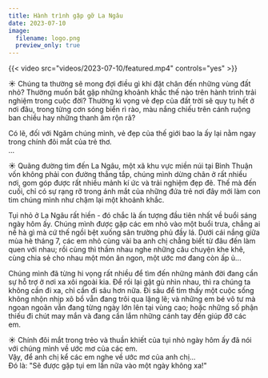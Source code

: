 ```yaml
---
title: Hành trình gặp gỡ La Ngâu
date: 2023-07-10
image:
  filename: logo.png
  preview_only: true
---
```


{{< video src="videos/2023-07-10/featured.mp4" controls="yes" >}}

☀️ Chúng ta thường sẽ mong đợi điều gì khi đặt chân đến những vùng đất nhỏ? Thường muốn bắt gặp những khoảnh khắc thế nào trên hành trình trải nghiệm trong cuộc đời? Thường kì vọng vẻ đẹp của đất trời sẽ quy tụ hết ở nơi đâu, trong từng cơn sóng biển rì rào, màu nắng chiếu trên cánh ruộng ban chiều hay những thanh âm rộn rã?

Có lẽ, đối với Ngăm chúng mình, vẻ đẹp của thế giới bao la ấy lại nằm ngay trong chính đôi mắt của trẻ thơ.  
...

☀️ Quãng đường tìm đến La Ngâu, một xã khu vực miền núi tại Bình Thuận vốn không phải con đường thẳng tắp, chúng mình dừng chân ở rất nhiều nơi, gom góp được rất nhiều mảnh kí ức và trải nghiệm đẹp đẽ. Thế mà đến cuối, chỉ có sự rạng rỡ trong ánh mắt của những đứa trẻ nơi đây mới làm con tim chúng mình như chậm lại một khoảnh khắc.

Tụi nhỏ ở La Ngâu rất hiền - đó chắc là ấn tượng đầu tiên nhất về buổi sáng ngày hôm ấy. Chúng mình được gặp các em nhỏ vào một buổi trưa, chẳng ai nề hà gì mà cứ thế ngồi bệt xuống sân trường phủ đầy lá. Dưới cái nắng giữa mùa hè tháng 7, các em nhỏ cùng vài ba anh chị chẳng biết từ đâu đến làm quen với nhau; rồi cùng thì thầm nhau nghe những câu chuyện khe khẽ, cùng chia sẻ cho nhau một món ăn ngon, một ước mơ đang còn ấp ủ...

Chúng mình đã từng hi vọng rất nhiều để tìm đến những mảnh đời đang cần sự hỗ trợ ở nơi xa xôi ngoài kia. Để rồi lại gật gù nhìn nhau, thì ra chúng ta không cần đi xa, chỉ cần đi sâu hơn nữa. Đi sâu để tìm thấy một cuộc sống không nhộn nhịp xô bồ vẫn đang trôi qua lặng lẽ; và những em bé vô tư mà ngoan ngoãn vẫn đang từng ngày lớn lên tại vùng cao; hoặc những số phận thiếu đi chút may mắn và đang cần lắm những cánh tay đến giúp đỡ các em.

☀️ Chính đôi mắt trong trẻo và thuần khiết của tụi nhỏ ngày hôm ấy đã nói với chúng mình về ước mơ của các em.  
Vậy, để anh chị kể các em nghe về ước mơ của anh chị...  
Đó là: "Sẽ được gặp tụi em lần nữa vào một ngày không xa!"
